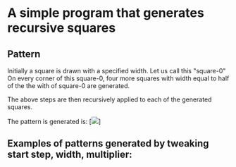 # A simple program that generates recursive squares

## Pattern
Initially a square is drawn with a specified width. Let us call this "square-0"
On every corner of this square-0, four more squares with width equal to half of the the with of square-0 are generated.

The above steps are then recursively applied to each of the generated squares.

The pattern is generated is:
[<img src="https://drive.google.com/file/d/0B2PHMnUCz2o5SFpkMTlMcXpCLUk/view?usp=sharing">]

## Examples of patterns generated by tweaking start step, width, multiplier:
